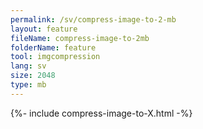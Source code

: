 ```yaml
---
permalink: /sv/compress-image-to-2-mb
layout: feature
fileName: compress-image-to-2mb
folderName: feature
tool: imgcompression
lang: sv
size: 2048
type: mb
---
```


{%- include compress-image-to-X.html -%}
